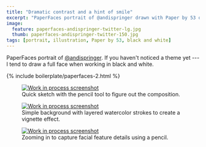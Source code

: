 ```yaml
---
title: "Dramatic contrast and a hint of smile"
excerpt: "PaperFaces portrait of @andispringer drawn with Paper by 53 on an iPad."
image: 
  feature: paperfaces-andispringer-twitter-lg.jpg
  thumb: paperfaces-andispringer-twitter-150.jpg
tags: [portrait, illustration, Paper by 53, black and white]
---
```


PaperFaces portrait of [@andispringer](http://twitter.com/andispringer). If you haven't noticed a theme yet --- I tend to draw a full face when working in black and white.

{% include boilerplate/paperfaces-2.html %}

<figure>
	<a href="{{ site.url }}/assets/images/paperfaces-andispringer-process-1-lg.jpg"><img src="{{ site.url }}/assets/images/paperfaces-andispringer-process-1-600.jpg" alt="Work in process screenshot"></a>
	<figcaption>Quick sketch with the pencil tool to figure out the composition.</figcaption>
</figure>

<figure>
	<a href="{{ site.url }}/assets/images/paperfaces-andispringer-process-2-lg.jpg"><img src="{{ site.url }}/assets/images/paperfaces-andispringer-process-2-600.jpg" alt="Work in process screenshot"></a>
	<figcaption>Simple background with layered watercolor strokes to create a vignette effect.</figcaption>
</figure>

<figure>
	<a href="{{ site.url }}/assets/images/paperfaces-andispringer-process-3-lg.jpg"><img src="{{ site.url }}/assets/images/paperfaces-andispringer-process-3-600.jpg" alt="Work in process screenshot"></a>
	<figcaption>Zooming in to capture facial feature details using a pencil.</figcaption>
</figure>